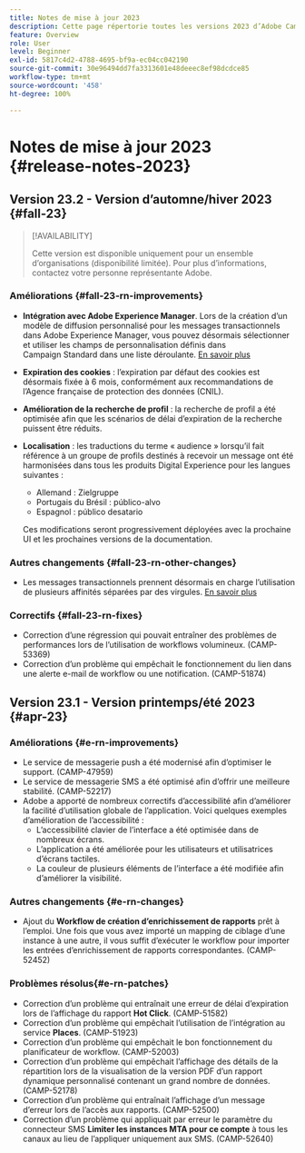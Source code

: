 ```yaml
---
title: Notes de mise à jour 2023
description: Cette page répertorie toutes les versions 2023 d’Adobe Campaign Standard.
feature: Overview
role: User
level: Beginner
exl-id: 5817c4d2-4788-4695-bf9a-ec04cc042190
source-git-commit: 30e96494dd7fa3313601e48deeec8ef98dcdce85
workflow-type: tm+mt
source-wordcount: '458'
ht-degree: 100%

---
```


# Notes de mise à jour 2023 {#release-notes-2023}

## Version 23.2 - Version d’automne/hiver 2023 {#fall-23}

>[!AVAILABILITY]
>
>Cette version est disponible uniquement pour un ensemble d’organisations (disponibilité limitée). Pour plus d’informations, contactez votre personne représentante Adobe.

### Améliorations {#fall-23-rn-improvements}

* **Intégration avec Adobe Experience Manager**. Lors de la création d’un modèle de diffusion personnalisé pour les messages transactionnels dans Adobe Experience Manager, vous pouvez désormais sélectionner et utiliser les champs de personnalisation définis dans Campaign Standard dans une liste déroulante. [En savoir plus](../../integrating/using/creating-email-experience-manager.md)

* **Expiration des cookies** : l’expiration par défaut des cookies est désormais fixée à 6 mois, conformément aux recommandations de l’Agence française de protection des données (CNIL).

* **Amélioration de la recherche de profil** : la recherche de profil a été optimisée afin que les scénarios de délai d’expiration de la recherche puissent être réduits.

* **Localisation** : les traductions du terme « audience » lorsqu’il fait référence à un groupe de profils destinés à recevoir un message ont été harmonisées dans tous les produits Digital Experience pour les langues suivantes :

   * Allemand : Zielgruppe
   * Portugais du Brésil : público-alvo
   * Espagnol : público desatario

  Ces modifications seront progressivement déployées avec la prochaine UI et les prochaines versions de la documentation.


### Autres changements {#fall-23-rn-other-changes}

* Les messages transactionnels prennent désormais en charge l’utilisation de plusieurs affinités séparées par des virgules. [En savoir plus](../../sending/using/managing-typologies.md)

### Correctifs {#fall-23-rn-fixes}

* Correction d’une régression qui pouvait entraîner des problèmes de performances lors de l’utilisation de workflows volumineux. (CAMP-53369)
* Correction d’un problème qui empêchait le fonctionnement du lien dans une alerte e-mail de workflow ou une notification. (CAMP-51874)

## Version 23.1 - Version printemps/été 2023 {#apr-23}

### Améliorations {#e-rn-improvements}

* Le service de messagerie push a été modernisé afin d’optimiser le support. (CAMP-47959)
* Le service de messagerie SMS a été optimisé afin d’offrir une meilleure stabilité. (CAMP-52217)
* Adobe a apporté de nombreux correctifs d’accessibilité afin d’améliorer la facilité d’utilisation globale de l’application. Voici quelques exemples d’amélioration de l’accessibilité :
   * L’accessibilité clavier de l’interface a été optimisée dans de nombreux écrans.
   * L’application a été améliorée pour les utilisateurs et utilisatrices d’écrans tactiles.
   * La couleur de plusieurs éléments de l’interface a été modifiée afin d’améliorer la visibilité.

### Autres changements  {#e-rn-changes}

* Ajout du **Workflow de création d’enrichissement de rapports** prêt à l’emploi. Une fois que vous avez importé un mapping de ciblage d’une instance à une autre, il vous suffit d’exécuter le workflow pour importer les entrées d’enrichissement de rapports correspondantes. (CAMP-52452)

### Problèmes résolus{#e-rn-patches}

* Correction d’un problème qui entraînait une erreur de délai d’expiration lors de l’affichage du rapport **Hot Click**. (CAMP-51582)
* Correction d’un problème qui empêchait l’utilisation de l’intégration au service **Places**. (CAMP-51923)
* Correction d’un problème qui empêchait le bon fonctionnement du planificateur de workflow. (CAMP-52003)
* Correction d’un problème qui empêchait l’affichage des détails de la répartition lors de la visualisation de la version PDF d’un rapport dynamique personnalisé contenant un grand nombre de données. (CAMP-52178)
* Correction d’un problème qui entraînait l’affichage d’un message d’erreur lors de l’accès aux rapports. (CAMP-52500)
* Correction d’un problème qui appliquait par erreur le paramètre du connecteur SMS **Limiter les instances MTA pour ce compte** à tous les canaux au lieu de l’appliquer uniquement aux SMS. (CAMP-52640)
